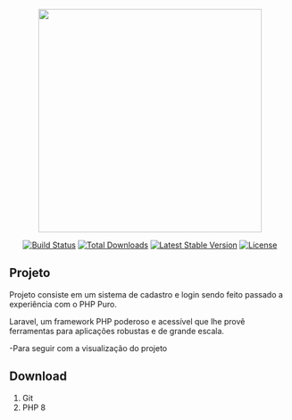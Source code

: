 <p align="center"><a href="https://laravel.com" target="_blank"><img src="https://raw.githubusercontent.com/laravel/art/master/logo-lockup/5%20SVG/2%20CMYK/1%20Full%20Color/laravel-logolockup-cmyk-red.svg" width="400"></a></p>

<p align="center">
<a href="https://travis-ci.org/laravel/framework"><img src="https://travis-ci.org/laravel/framework.svg" alt="Build Status"></a>
<a href="https://packagist.org/packages/laravel/framework"><img src="https://img.shields.io/packagist/dt/laravel/framework" alt="Total Downloads"></a>
<a href="https://packagist.org/packages/laravel/framework"><img src="https://img.shields.io/packagist/v/laravel/framework" alt="Latest Stable Version"></a>
<a href="https://packagist.org/packages/laravel/framework"><img src="https://img.shields.io/packagist/l/laravel/framework" alt="License"></a>
</p>

## Projeto

Projeto consiste em um sistema de cadastro e login sendo feito passado a experiência com o PHP Puro.


Laravel, um framework PHP poderoso e acessível que lhe provê ferramentas para aplicações robustas e de grande escala.

<!-- IMAGEM DA PRIMEIRA TELA DO PROJETO -->

<!-- IMAGEM DA PRIMEIRA TELA DO PROJETO -->

-Para seguir com a visualização do projeto

## Download

<ol>
    <li>Git</li>    
    <li>PHP 8</li>
<ol>



